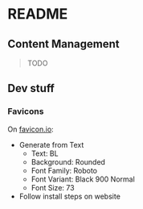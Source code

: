 # README

## Content Management

> TODO


## Dev stuff

### Favicons

On [favicon.io](https://favicon.io/favicon-generator):
- Generate from Text
  - Text: BL
  - Background: Rounded
  - Font Family: Roboto
  - Font Variant: Black 900 Normal
  - Font Size: 73
- Follow install steps on website